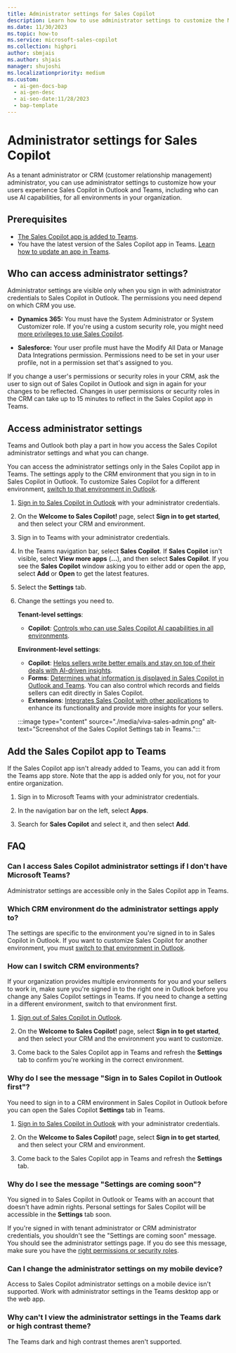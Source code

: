 ```yaml
---
title: Administrator settings for Sales Copilot
description: Learn how to use administrator settings to customize the Microsoft Sales Copilot experience in Outlook and Teams.
ms.date: 11/30/2023
ms.topic: how-to
ms.service: microsoft-sales-copilot
ms.collection: highpri
author: sbmjais
ms.author: shjais
manager: shujoshi
ms.localizationpriority: medium
ms.custom:
  - ai-gen-docs-bap
  - ai-gen-desc
  - ai-seo-date:11/28/2023
  - bap-template
---
```


# Administrator settings for Sales Copilot

As a tenant administrator or CRM (customer relationship management) administrator, you can use administrator settings to customize how your users experience Sales Copilot in Outlook and Teams, including who can use AI capabilities, for all environments in your organization.

## Prerequisites

- [The Sales Copilot app is added to Teams](#add-the-sales-copilot-app-to-teams).
- You have the latest version of the Sales Copilot app in Teams. [Learn how to update an app in Teams](https://support.microsoft.com/office/update-an-app-in-teams-3d53d136-5c5d-4dfa-9602-01e6fdd8015b).

## Who can access administrator settings?

Administrator settings are visible only when you sign in with administrator credentials to Sales Copilot in Outlook. The permissions you need depend on which CRM you use.

- **Dynamics 365:** You must have the System Administrator or System Customizer role. If you're using a custom security role, you might need [more privileges to use Sales Copilot](install-viva-sales.md#additional-privileges-required-for-dynamics-365-customers).

- **Salesforce:** Your user profile must have the Modify All Data or Manage Data Integrations permission. Permissions need to be set in your user profile, not in a permission set that's assigned to you.

If you change a user's permissions or security roles in your CRM, ask the user to sign out of Sales Copilot in Outlook and sign in again for your changes to be reflected. Changes in user permissions or security roles in the CRM can take up to 15 minutes to reflect in the Sales Copilot app in Teams.

## Access administrator settings

Teams and Outlook both play a part in how you access the Sales Copilot administrator settings and what you can change.

You can access the administrator settings only in the Sales Copilot app in Teams. The settings apply to the CRM environment that you sign in to in Sales Copilot in Outlook. To customize Sales Copilot for a different environment, [switch to that environment in Outlook](#how-can-i-switch-crm-environments).

1. [Sign in to Sales Copilot in Outlook](use-sales-copilot-outlook.md) with your administrator credentials.

1. On the **Welcome to Sales Copilot!** page, select **Sign in to get started**, and then select your CRM and environment.

1. Sign in to Teams with your administrator credentials.

1. In the Teams navigation bar, select **Sales Copilot**. If **Sales Copilot** isn't visible, select **View more apps** (**&hellip;**), and then select **Sales Copilot**. If you see the **Sales Copilot** window asking you to either add or open the app, select **Add** or **Open** to get the latest features.

1. Select the **Settings** tab.

1. Change the settings you need to.

    **Tenant-level settings**:

      - **Copilot**: [Controls who can use Sales Copilot AI capabilities in all environments](./suggested-replies.md#turn-on-copilot-ai-features-for-your-organization).

    **Environment-level settings**:

      - **Copilot**: [Helps sellers write better emails and stay on top of their deals with AI-driven insights](suggested-replies.md#turn-on-copilot-ai-features-in-your-environment).
      - **Forms**: [Determines what information is displayed in Sales Copilot in Outlook and Teams](customize-forms-and-fields.md). You can also control which records and fields sellers can edit directly in Sales Copilot.
      - **Extensions**: [Integrates Sales Copilot with other applications](use-extensions.md) to enhance its functionality and provide more insights for your sellers.

    :::image type="content" source="./media/viva-sales-admin.png" alt-text="Screenshot of the Sales Copilot Settings tab in Teams.":::

## Add the Sales Copilot app to Teams

If the Sales Copilot app isn't already added to Teams, you can add it from the Teams app store. Note that the app is added only for you, not for your entire organization.

1. Sign in to Microsoft Teams with your administrator credentials.

2. In the navigation bar on the left, select **Apps**.

3. Search for **Sales Copilot** and select it, and then select **Add**.

## FAQ

### Can I access Sales Copilot administrator settings if I don't have Microsoft Teams?

Administrator settings are accessible only in the Sales Copilot app in Teams.

### Which CRM environment do the administrator settings apply to?

The settings are specific to the environment you're signed in to in Sales Copilot in Outlook. If you want to customize Sales Copilot for another environment, you must [switch to that environment in Outlook](#how-can-i-switch-crm-environments).

### How can I switch CRM environments?

If your organization provides multiple environments for you and your sellers to work in, make sure you're signed in to the right one in Outlook before you change any Sales Copilot settings in Teams. If you need to change a setting in a different environment, switch to that environment first.

1. [Sign out of Sales Copilot in Outlook](sign-out-sales-copilot.md).

1. On the **Welcome to Sales Copilot!** page, select **Sign in to get started**, and then select your CRM and the environment you want to customize.

1. Come back to the Sales Copilot app in Teams and refresh the **Settings** tab to confirm you're working in the correct environment.

### Why do I see the message "Sign in to Sales Copilot in Outlook first"?

You need to sign in to a CRM environment in Sales Copilot in Outlook before you can open the Sales Copilot **Settings** tab in Teams.

1. [Sign in to Sales Copilot in Outlook](use-sales-copilot-outlook.md) with your administrator credentials.

1. On the **Welcome to Sales Copilot!** page, select **Sign in to get started**, and then select your CRM and environment.

1. Come back to the Sales Copilot app in Teams and refresh the **Settings** tab.

### Why do I see the message "Settings are coming soon"?

You signed in to Sales Copilot in Outlook or Teams with an account that doesn't have admin rights. Personal settings for Sales Copilot will be accessible in the **Settings** tab soon.

If you're signed in with tenant administrator or CRM administrator credentials, you shouldn't see the "Settings are coming soon" message. You should see the administrator settings page. If you do see this message, make sure you have the [right permissions or security roles](#who-can-access-administrator-settings).

### Can I change the administrator settings on my mobile device?

Access to Sales Copilot administrator settings on a mobile device isn't supported. Work with administrator settings in the Teams desktop app or the web app.

### Why can't I view the administrator settings in the Teams dark or high contrast theme?

The Teams dark and high contrast themes aren't supported.
